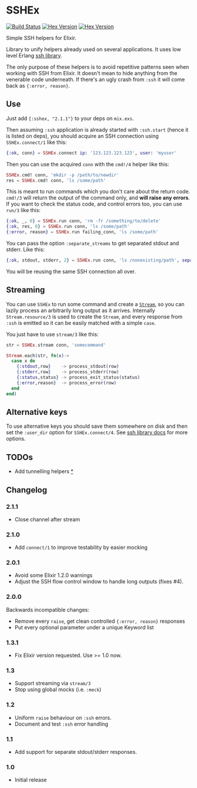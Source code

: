 # SSHEx
[![Build Status](https://travis-ci.org/rubencaro/sshex.svg?branch=master)](https://travis-ci.org/rubencaro/sshex)
[![Hex Version](http://img.shields.io/hexpm/v/sshex.svg?style=flat)](https://hex.pm/packages/sshex)
[![Hex Version](http://img.shields.io/hexpm/dt/sshex.svg?style=flat)](https://hex.pm/packages/sshex)

Simple SSH helpers for Elixir.

Library to unify helpers already used on several applications. It uses low level Erlang [ssh library](http://www.erlang.org/doc/man/ssh.html).

The only purpose of these helpers is to avoid repetitive patterns seen when working with SSH from Elixir. It doesn't mean to hide anything from the venerable code underneath. If there's an ugly crash from `:ssh` it will come back as `{:error, reason}`.

## Use

Just add `{:sshex, "2.1.1"}` to your deps on `mix.exs`.

Then assuming `:ssh` application is already started with `:ssh.start` (hence it is listed on deps), you should acquire an SSH connection using `SSHEx.connect/1` like this:

```elixir
{:ok, conn} = SSHEx.connect ip: '123.123.123.123', user: 'myuser'
```

Then you can use the acquired `conn` with the `cmd!/4` helper like this:

```elixir
SSHEx.cmd! conn, 'mkdir -p /path/to/newdir'
res = SSHEx.cmd! conn, 'ls /some/path'
```

This is meant to run commands which you don't care about the return code. `cmd!/3` will return the output of the command only, and __will raise any errors__. If you want to check the status code, and control errors too, you can use `run/3` like this:

```elixir
{:ok, _, 0} = SSHEx.run conn, 'rm -fr /something/to/delete'
{:ok, res, 0} = SSHEx.run conn, 'ls /some/path'
{:error, reason} = SSHEx.run failing_conn, 'ls /some/path'
```

You can pass the option `:separate_streams` to get separated stdout and stderr. Like this:

```elixir
{:ok, stdout, stderr, 2} = SSHEx.run conn, 'ls /nonexisting/path', separate_streams: true
```

You will be reusing the same SSH connection all over.


## Streaming

You can use `SSHEx` to run some command and create a [`Stream`](http://elixir-lang.org/docs/stable/elixir/Stream.html), so you can lazily process an arbitrarily long output as it arrives. Internally `Stream.resource/3` is used to create the `Stream`, and every response from `:ssh` is emitted so it can be easily matched with a simple `case`.

You just have to use `stream/3` like this:

```elixir
str = SSHEx.stream conn, 'somecommand'

Stream.each(str, fn(x)->
  case x do
    {:stdout,row}    -> process_stdout(row)
    {:stderr,row}    -> process_stderr(row)
    {:status,status} -> process_exit_status(status)
    {:error,reason}  -> process_error(row)
  end
end)
```

## Alternative keys

To use alternative keys you should save them somewhere on disk and then set the `:user_dir` option for `SSHEx.connect/4`. See [ssh library docs](http://www.erlang.org/doc/man/ssh.html) for more options.


## TODOs

* Add tunnelling helpers [*](http://erlang.org/pipermail/erlang-questions/2014-June/079481.html)

## Changelog

### 2.1.1

* Close channel after stream

### 2.1.0

* Add `connect/1` to improve testability by easier mocking

### 2.0.1

* Avoid some Elixir 1.2.0 warnings
* Adjust the SSH flow control window to handle long outputs (fixes #4).

### 2.0.0

Backwards incompatible changes:
* Remove every `raise`, get clean controlled `{:error, reason}` responses
* Put every optional parameter under a unique Keyword list

### 1.3.1

* Fix Elixir version requested. Use >= 1.0 now.

### 1.3

* Support streaming via `stream/3`
* Stop using global mocks (i.e. `:meck`)

### 1.2

* Uniform `raise` behaviour on `:ssh` errors.
* Document and test `:ssh` error handling

### 1.1

* Add support for separate stdout/stderr responses.

### 1.0

* Initial release
